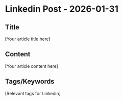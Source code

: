 # Linkedin Post - 2026-01-31

## Title
[Your article title here]

## Content
[Your article content here]

## Tags/Keywords
[Relevant tags for Linkedin]
